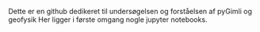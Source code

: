 Dette er en github dedikeret til undersøgelsen og forståelsen af pyGimli og geofysik
Her ligger i første omgang nogle jupyter notebooks.
